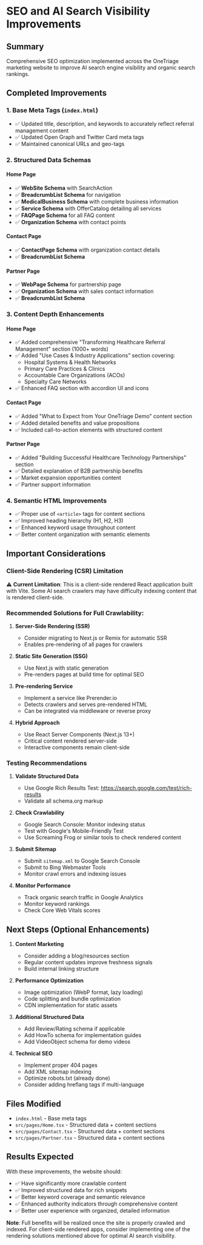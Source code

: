 # SEO and AI Search Visibility Improvements

## Summary
Comprehensive SEO optimization implemented across the OneTriage marketing website to improve AI search engine visibility and organic search rankings.

## Completed Improvements

### 1. Base Meta Tags (`index.html`)
- ✅ Updated title, description, and keywords to accurately reflect referral management content
- ✅ Updated Open Graph and Twitter Card meta tags
- ✅ Maintained canonical URLs and geo-tags

### 2. Structured Data Schemas

#### Home Page
- ✅ **WebSite Schema** with SearchAction
- ✅ **BreadcrumbList Schema** for navigation
- ✅ **MedicalBusiness Schema** with complete business information
- ✅ **Service Schema** with OfferCatalog detailing all services
- ✅ **FAQPage Schema** for all FAQ content
- ✅ **Organization Schema** with contact points

#### Contact Page
- ✅ **ContactPage Schema** with organization contact details
- ✅ **BreadcrumbList Schema**

#### Partner Page
- ✅ **WebPage Schema** for partnership page
- ✅ **Organization Schema** with sales contact information
- ✅ **BreadcrumbList Schema**

### 3. Content Depth Enhancements

#### Home Page
- ✅ Added comprehensive "Transforming Healthcare Referral Management" section (1000+ words)
- ✅ Added "Use Cases & Industry Applications" section covering:
  - Hospital Systems & Health Networks
  - Primary Care Practices & Clinics
  - Accountable Care Organizations (ACOs)
  - Specialty Care Networks
- ✅ Enhanced FAQ section with accordion UI and icons

#### Contact Page
- ✅ Added "What to Expect from Your OneTriage Demo" content section
- ✅ Added detailed benefits and value propositions
- ✅ Included call-to-action elements with structured content

#### Partner Page
- ✅ Added "Building Successful Healthcare Technology Partnerships" section
- ✅ Detailed explanation of B2B partnership benefits
- ✅ Market expansion opportunities content
- ✅ Partner support information

### 4. Semantic HTML Improvements
- ✅ Proper use of `<article>` tags for content sections
- ✅ Improved heading hierarchy (H1, H2, H3)
- ✅ Enhanced keyword usage throughout content
- ✅ Better content organization with semantic elements

## Important Considerations

### Client-Side Rendering (CSR) Limitation
⚠️ **Current Limitation**: This is a client-side rendered React application built with Vite. Some AI search crawlers may have difficulty indexing content that is rendered client-side.

### Recommended Solutions for Full Crawlability:

1. **Server-Side Rendering (SSR)**
   - Consider migrating to Next.js or Remix for automatic SSR
   - Enables pre-rendering of all pages for crawlers

2. **Static Site Generation (SSG)**
   - Use Next.js with static generation
   - Pre-renders pages at build time for optimal SEO

3. **Pre-rendering Service**
   - Implement a service like Prerender.io
   - Detects crawlers and serves pre-rendered HTML
   - Can be integrated via middleware or reverse proxy

4. **Hybrid Approach**
   - Use React Server Components (Next.js 13+)
   - Critical content rendered server-side
   - Interactive components remain client-side

### Testing Recommendations

1. **Validate Structured Data**
   - Use Google Rich Results Test: https://search.google.com/test/rich-results
   - Validate all schema.org markup

2. **Check Crawlability**
   - Google Search Console: Monitor indexing status
   - Test with Google's Mobile-Friendly Test
   - Use Screaming Frog or similar tools to check rendered content

3. **Submit Sitemap**
   - Submit `sitemap.xml` to Google Search Console
   - Submit to Bing Webmaster Tools
   - Monitor crawl errors and indexing issues

4. **Monitor Performance**
   - Track organic search traffic in Google Analytics
   - Monitor keyword rankings
   - Check Core Web Vitals scores

## Next Steps (Optional Enhancements)

1. **Content Marketing**
   - Consider adding a blog/resources section
   - Regular content updates improve freshness signals
   - Build internal linking structure

2. **Performance Optimization**
   - Image optimization (WebP format, lazy loading)
   - Code splitting and bundle optimization
   - CDN implementation for static assets

3. **Additional Structured Data**
   - Add Review/Rating schema if applicable
   - Add HowTo schema for implementation guides
   - Add VideoObject schema for demo videos

4. **Technical SEO**
   - Implement proper 404 pages
   - Add XML sitemap indexing
   - Optimize robots.txt (already done)
   - Consider adding hreflang tags if multi-language

## Files Modified

- `index.html` - Base meta tags
- `src/pages/Home.tsx` - Structured data + content sections
- `src/pages/Contact.tsx` - Structured data + content sections
- `src/pages/Partner.tsx` - Structured data + content sections

## Results Expected

With these improvements, the website should:
- ✅ Have significantly more crawlable content
- ✅ Improved structured data for rich snippets
- ✅ Better keyword coverage and semantic relevance
- ✅ Enhanced authority indicators through comprehensive content
- ✅ Better user experience with organized, detailed information

**Note**: Full benefits will be realized once the site is properly crawled and indexed. For client-side rendered apps, consider implementing one of the rendering solutions mentioned above for optimal AI search visibility.

